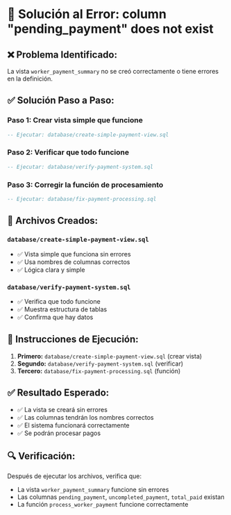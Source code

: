 # 🔧 Solución al Error: column "pending_payment" does not exist

## ❌ **Problema Identificado:**
La vista `worker_payment_summary` no se creó correctamente o tiene errores en la definición.

## ✅ **Solución Paso a Paso:**

### **Paso 1: Crear vista simple que funcione**
```sql
-- Ejecutar: database/create-simple-payment-view.sql
```

### **Paso 2: Verificar que todo funcione**
```sql
-- Ejecutar: database/verify-payment-system.sql
```

### **Paso 3: Corregir la función de procesamiento**
```sql
-- Ejecutar: database/fix-payment-processing.sql
```

## 🎯 **Archivos Creados:**

### **`database/create-simple-payment-view.sql`**
- ✅ Vista simple que funciona sin errores
- ✅ Usa nombres de columnas correctos
- ✅ Lógica clara y simple

### **`database/verify-payment-system.sql`**
- ✅ Verifica que todo funcione
- ✅ Muestra estructura de tablas
- ✅ Confirma que hay datos

## 🚀 **Instrucciones de Ejecución:**

1. **Primero:** `database/create-simple-payment-view.sql` (crear vista)
2. **Segundo:** `database/verify-payment-system.sql` (verificar)
3. **Tercero:** `database/fix-payment-processing.sql` (función)

## ✅ **Resultado Esperado:**

- ✅ La vista se creará sin errores
- ✅ Las columnas tendrán los nombres correctos
- ✅ El sistema funcionará correctamente
- ✅ Se podrán procesar pagos

## 🔍 **Verificación:**
Después de ejecutar los archivos, verifica que:
- La vista `worker_payment_summary` funcione sin errores
- Las columnas `pending_payment`, `uncompleted_payment`, `total_paid` existan
- La función `process_worker_payment` funcione correctamente















